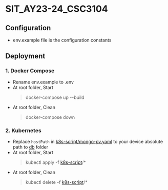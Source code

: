 # SIT_AY23-24_CSC3104

## Configuration
- env.example file is the configuration constants

## Deployment
### 1. Docker Compose
- Rename env.example to .env
- At root folder, Start
    > docker-compose up --build
- At root folder, Clean
    > docker-compose down

### 2. Kubernetes
- Replace `hostPath` in [k8s-script/mongo-pv.yaml](k8s-script/mongo-pv.yaml) to your device absolute path to [db](db) folder
- At root folder, Start
    > kubectl apply -f [k8s-script](k8s-script)/*
- At root folder, Clean
    > kubectl delete -f [k8s-script](k8s-script)/*
